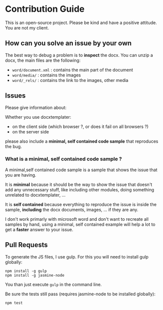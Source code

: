 Contribution Guide
==================

This is an open-source project. Please be kind and have a positive attitude. You are not my client.

How can you solve an issue by your own
--------------------------------------

The best way to debug a problem is to **inspect** the docx. You can unzip a docx, the main files are the following:

-	`word/document.xml` : contains the main part of the document
-	`word/media/` : contains the images
-	`word/_rels/` : contains the link to the images, other media

Issues
------

Please give information about:

Whether you use docxtemplater:

-	on the client side (which browser ?, or does it fail on all browsers ?)
-	on the server side

please also include a **minimal, self contained code sample** that reproduces the bug.

### What is a minimal, self contained code sample ?

A minimal,self contained code sample is a sample that shows the issue that you are having.

It is **minimal** because it should be the way to show the issue that doesn't add any unnecessary stuff, like including other modules, doing something unrelated to docxtemplater, ...

It is **self contained** because everything to reproduce the issue is inside the sample, **including** the docx documents, images, ... if they are any.

I don't work primarly with microsoft word and don't want to recreate all samples by hand, using a minimal, self contained example will help a lot to get a **faster** answer to your issue.

Pull Requests
-------------

To generate the JS files, I use gulp. For this you will need to install gulp globally:

```
npm install -g gulp
npm install -g jasmine-node
```

You than just execute `gulp` in the command line.

Be sure the tests still pass (requires jasmine-node to be installed globally):

```
npm test
```

